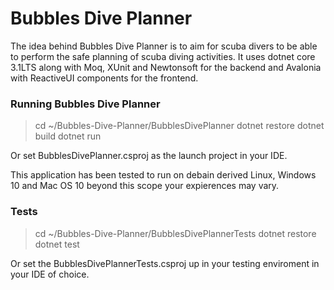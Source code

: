 Bubbles Dive Planner
====================

The idea behind Bubbles Dive Planner is to aim for scuba divers to be able to perform the safe planning of scuba diving activities. It uses dotnet core 3.1LTS along with Moq, XUnit and Newtonsoft for the backend and Avalonia with ReactiveUI components for the frontend. 

### Running Bubbles Dive Planner

> cd ~/Bubbles-Dive-Planner/BubblesDivePlanner
> dotnet restore
> dotnet build
> dotnet run

Or set BubblesDivePlanner.csproj as the launch project in your IDE. 

This application has been tested to run on debain derived Linux, Windows 10 and Mac OS 10 beyond this scope your expierences may vary.

### Tests

> cd ~/Bubbles-Dive-Planner/BubblesDivePlannerTests
> dotnet restore
> dotnet test

Or set the BubblesDivePlannerTests.csproj up in your testing enviroment in your IDE of choice.

